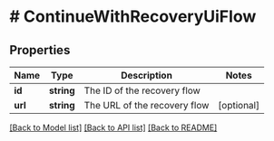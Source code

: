 # # ContinueWithRecoveryUiFlow

## Properties

Name | Type | Description | Notes
------------ | ------------- | ------------- | -------------
**id** | **string** | The ID of the recovery flow |
**url** | **string** | The URL of the recovery flow | [optional]

[[Back to Model list]](../../README.md#models) [[Back to API list]](../../README.md#endpoints) [[Back to README]](../../README.md)
